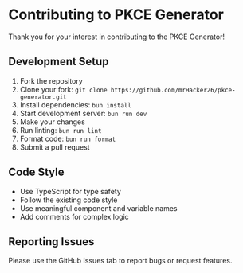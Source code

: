 # Contributing to PKCE Generator

Thank you for your interest in contributing to the PKCE Generator! 

## Development Setup

1. Fork the repository
2. Clone your fork: `git clone https://github.com/mrHacker26/pkce-generator.git`
3. Install dependencies: `bun install`
4. Start development server: `bun run dev`
5. Make your changes
6. Run linting: `bun run lint`
7. Format code: `bun run format`
8. Submit a pull request

## Code Style

- Use TypeScript for type safety
- Follow the existing code style
- Use meaningful component and variable names
- Add comments for complex logic

## Reporting Issues

Please use the GitHub Issues tab to report bugs or request features.